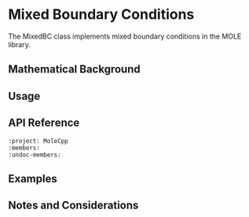 # Mixed Boundary Conditions

The MixedBC class implements mixed boundary conditions in the MOLE library.

## Mathematical Background

<!-- TODO: Add mathematical background, principles, and mimetic properties -->

## Usage

<!-- TODO: Add basic usage examples and patterns -->

## API Reference

```{doxygenclass} MixedBC
:project: MoleCpp
:members:
:undoc-members:
```

## Examples

<!-- TODO: Add practical examples and use cases -->

## Notes and Considerations

<!-- TODO: Add important notes and considerations for using this boundary condition --> 